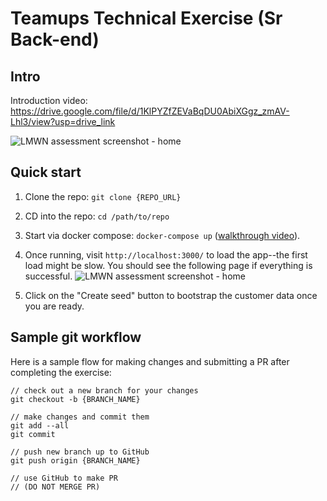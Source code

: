 # Teamups Technical Exercise (Sr Back-end)

## Intro

Introduction video: https://drive.google.com/file/d/1KlPYZfZEVaBqDU0AbiXGgz_zmAV-Lhl3/view?usp=drive_link

![LMWN assessment screenshot - home](https://teamupsgeneral.blob.core.windows.net/teamupspublic/sr-backend-v2/customer-details-page.png)

## Quick start

1. Clone the repo: `git clone {REPO_URL}`

1. CD into the repo: `cd /path/to/repo`

1. Start via docker compose: `docker-compose up` ([walkthrough video](https://www.loom.com/share/dcf8961c7b194fecaa9971af433c8d99?sid=9abaf869-b1a2-407a-aeb2-39678d50b3ca)).

1. Once running, visit `http://localhost:3000/` to load the app--the first load might be slow. You should see the following page if everything is successful.
   ![LMWN assessment screenshot - home](https://teamupsgeneral.blob.core.windows.net/teamupspublic/sr-backend-v2/home-page.png)

1. Click on the "Create seed" button to bootstrap the customer data once you are ready.

## Sample git workflow

Here is a sample flow for making changes and submitting a PR after completing the exercise:

```
// check out a new branch for your changes
git checkout -b {BRANCH_NAME}

// make changes and commit them
git add --all
git commit

// push new branch up to GitHub
git push origin {BRANCH_NAME}

// use GitHub to make PR
// (DO NOT MERGE PR)
```
